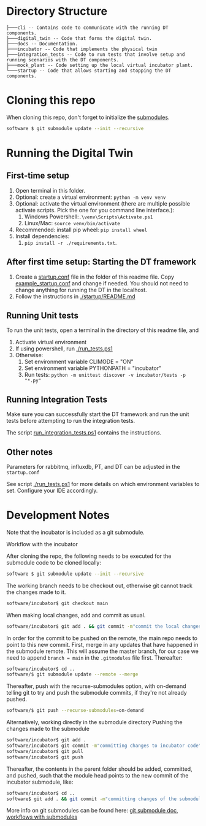 # Directory Structure

```
├───cli -- Contains code to communicate with the running DT components.
├───digital_twin -- Code that forms the digital twin.
├───docs -- Documentation.
├───incubator -- Code that implements the physical twin
├───integration_tests -- Code to run tests that involve setup and running scenarios with the DT components.
├───mock_plant -- Code setting up the local virtual incubator plant.
└───startup -- Code that allows starting and stopping the DT components.
```

# Cloning this repo

When cloning this repo, don't forget to initialize the [submodules](https://git-scm.com/book/en/v2/Git-Tools-Submodules).
```bash
software $ git submodule update --init --recursive
```

# Running the Digital Twin

## First-time setup
1. Open terminal in this folder.
2. Optional: create a virtual environment: `python -m venv venv`
3. Optional: activate the virtual environment (there are multiple possible activate scripts. Pick the one for you command line interface.): 
   1. Windows Powershell:`.\venv\Scripts\Activate.ps1` 
   2. Linux/Mac: `source venv/bin/activate`
4. Recommended: install pip wheel: `pip install wheel`
5. Install dependencies:
   1. `pip install -r ./requirements.txt`.

## After first time setup: Starting the DT framework

1. Create a [startup.conf](./startup.conf) file in the folder of this readme file. Copy [example_startup.conf](./example_startup.conf) and change if needed. You should not need to change anything for running the DT in the localhost.
2. Follow the instructions in [./startup/README.md](./startup/README.md)

## Running Unit tests

To run the unit tests, open a terminal in the directory of this readme file, and
1. Activate virtual environment
2. If using powershell, run [./run_tests.ps1](./run_tests.ps1)
3. Otherwise:
   1. Set environment variable CLIMODE = "ON"
   2. Set environment variable PYTHONPATH = "incubator"
   3. Run tests: `python -m unittest discover -v incubator/tests -p "*.py"`

## Running Integration Tests

Make sure you can successfully start the DT framework and run the unit tests before attempting to run the integration tests.

The script [run_integration_tests.ps1](./run_integration_tests.ps1) contains the instructions.

## Other notes

Parameters for rabbitmq, influxdb, PT, and DT can be adjusted in the ```startup.conf```

See script [./run_tests.ps1](./run_tests.ps1) for more details on which environment variables to set.
Configure your IDE accordingly.


# Development Notes

Note that the incubator is included as a git submodule. 

Workflow with the incubator

After cloning the repo, the following needs to be executed for the submodule code to be cloned locally:
```bash
software $ git submodule update --init --recursive
```

The working branch needs to be checkout out, otherwise git cannot track the changes made to it. 
```bash
software/incubator$ git checkout main
```

When making local changes, add and commit as usual.
```bash
software/incubator$ git add . && git commit -m"commit the local changes made to the incubator"
```

In order for the commit to be pushed on the remote, the main repo needs to point to this new commit.
First, merge in any updates that have happened in the submodule remote. This will assume the master branch, for our case we need to append ```branch = main``` in the ```.gitmodules``` file first. Thereafter:
```bash
software/incubator$ cd ..
software/$ git submodule update --remote --merge
```

Thereafter, push with the recurse-submodules option, with on-demand telling git to try and push the submodule commits, if they're not already pushed.
```bash
software/$ git push --recurse-submodules=on-demand
```

Alternatively, working directly in the submodule directory
Pushing the changes made to the submodule

```bash
software/incubator$ git add . 
software/incubator$ git commit -m"committing changes to incubator code" 
software/incubator$ git pull
software/incubator$ git push
```

Thereafter, the contents in the parent folder should be added, committed, and pushed, such that the module head points to the new commit of the incubator submodule, like:

```bash
software/incubator$ cd ..
software$ git add . && git commit -m"committing changes of the submodule in " && git push
```

More info on git submodules can be found here: [git submodule doc](https://git-scm.com/book/en/v2/Git-Tools-Submodules), [workflows with submodules](https://www.atlassian.com/git/tutorials/git-submodule)

